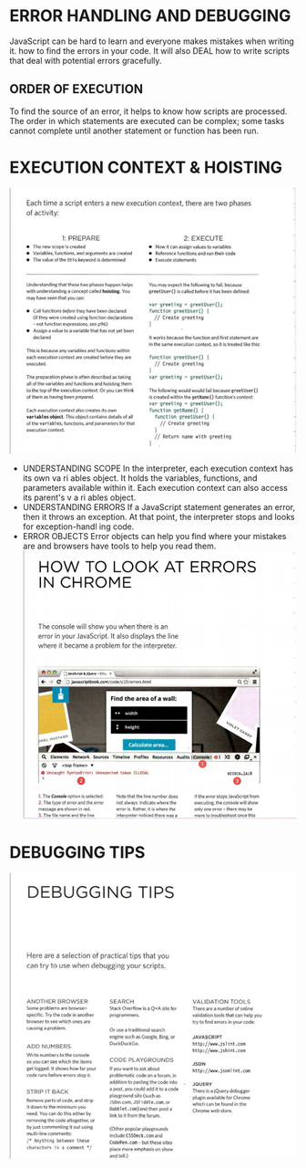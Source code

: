 # ERROR HANDLING AND DEBUGGING
JavaScript can be hard to learn and everyone makes 
mistakes when writing it.  how to find the errors in your code. It will also DEAL how to write scripts that deal with potential errors gracefully. 
## ORDER OF EXECUTION
To find the source of an error, it helps to know how scripts are processed. 
The order in which statements are executed can be complex; some tasks 
cannot complete until another statement or function has been run.

# EXECUTION CONTEXT & HOISTING 
![img](deb.png)

* UNDERSTANDING SCOPE
In the interpreter, each execution context has its own va ri ables object. 
It holds the variables, functions, and parameters available within it. 
Each execution context can also access its parent's v a ri ables object.
* UNDERSTANDING ERRORS
If a JavaScript statement generates an error, then it throws an exception. 
At that point, the interpreter stops and looks for exception-handl ing code. 
* ERROR OBJECTS
Error objects can help you find where your mistakes are 
and browsers have tools to help you read them. 
![img](err.png)

# DEBUGGING TIPS
![img](tips.png)